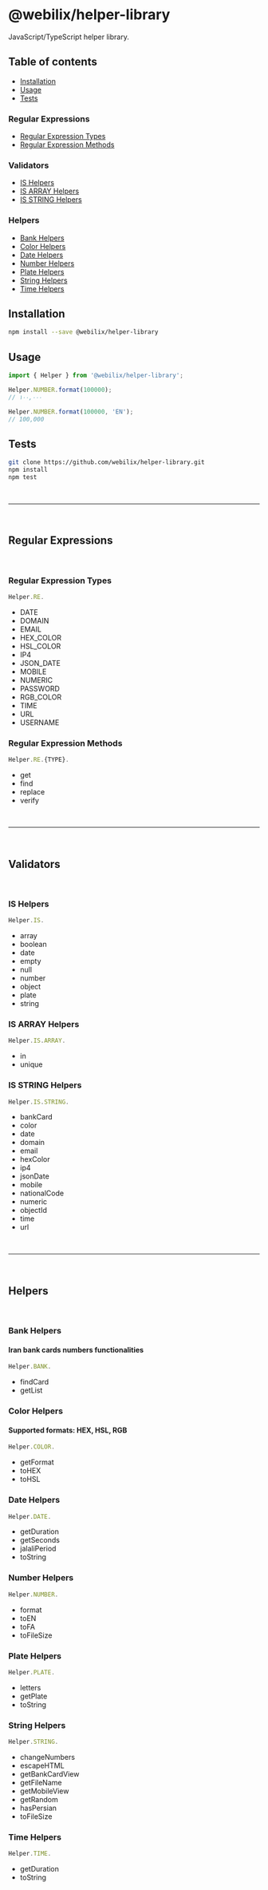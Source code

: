 # @webilix/helper-library

JavaScript/TypeScript helper library.

## Table of contents

-   [Installation](#installation)
-   [Usage](#usage)
-   [Tests](#tests)

### Regular Expressions

-   [Regular Expression Types](#regular-expression-types)
-   [Regular Expression Methods](#regular-expressions-methods)

### Validators

-   [IS Helpers](#is-helpers)
-   [IS ARRAY Helpers](#is-array-helpers)
-   [IS STRING Helpers](#is-string-helpers)

### Helpers

-   [Bank Helpers](#bank-helpers)
-   [Color Helpers](#color-helpers)
-   [Date Helpers](#date-helpers)
-   [Number Helpers](#number-helpers)
-   [Plate Helpers](#plate-helpers)
-   [String Helpers](#string-helpers)
-   [Time Helpers](#time-helpers)

## Installation

```bash
npm install --save @webilix/helper-library
```

## Usage

```typescript
import { Helper } from '@webilix/helper-library';

Helper.NUMBER.format(100000);
// ۱۰۰,۰۰۰

Helper.NUMBER.format(100000, 'EN');
// 100,000
```

## Tests

```bash
git clone https://github.com/webilix/helper-library.git
npm install
npm test
```

<br>

---

<br>

## Regular Expressions

<br>

### Regular Expression Types

```javascript
Helper.RE.
```

-   DATE
-   DOMAIN
-   EMAIL
-   HEX_COLOR
-   HSL_COLOR
-   IP4
-   JSON_DATE
-   MOBILE
-   NUMERIC
-   PASSWORD
-   RGB_COLOR
-   TIME
-   URL
-   USERNAME

### Regular Expression Methods

```javascript
Helper.RE.{TYPE}.
```

-   get
-   find
-   replace
-   verify

<br>

---

<br>

## Validators

<br>

### IS Helpers

```javascript
Helper.IS.
```

-   array
-   boolean
-   date
-   empty
-   null
-   number
-   object
-   plate
-   string

### IS ARRAY Helpers

```javascript
Helper.IS.ARRAY.
```

-   in
-   unique

### IS STRING Helpers

```javascript
Helper.IS.STRING.
```

-   bankCard
-   color
-   date
-   domain
-   email
-   hexColor
-   ip4
-   jsonDate
-   mobile
-   nationalCode
-   numeric
-   objectId
-   time
-   url

<br>

---

<br>

## Helpers

<br>

### Bank Helpers

#### Iran bank cards numbers functionalities

```javascript
Helper.BANK.
```

-   findCard
-   getList

### Color Helpers

#### Supported formats: HEX, HSL, RGB

```javascript
Helper.COLOR.
```

-   getFormat
-   toHEX
-   toHSL

### Date Helpers

```javascript
Helper.DATE.
```

-   getDuration
-   getSeconds
-   jalaliPeriod
-   toString

### Number Helpers

```javascript
Helper.NUMBER.
```

-   format
-   toEN
-   toFA
-   toFileSize

### Plate Helpers

```javascript
Helper.PLATE.
```

-   letters
-   getPlate
-   toString

### String Helpers

```javascript
Helper.STRING.
```

-   changeNumbers
-   escapeHTML
-   getBankCardView
-   getFileName
-   getMobileView
-   getRandom
-   hasPersian
-   toFileSize

### Time Helpers

```javascript
Helper.TIME.
```

-   getDuration
-   toString
